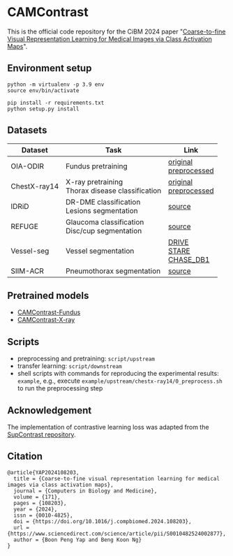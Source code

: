 # CAMContrast

This is the official code repository for the CiBM 2024 paper "[Coarse-to-fine Visual Representation Learning for Medical Images via Class Activation Maps](https://www.sciencedirect.com/science/article/abs/pii/S0010482524002877?via%3Dihub)".

## Environment setup

```
python -m virtualenv -p 3.9 env
source env/bin/activate

pip install -r requirements.txt
python setup.py install
```

## Datasets

| Dataset      | Task                                                | Link                                                                                                                                                                                       |
|--------------|-----------------------------------------------------|--------------------------------------------------------------------------------------------------------------------------------------------------------------------------------------------|
| OIA-ODIR     | Fundus pretraining                                  | [original](https://github.com/nkicsl/OIA-ODIR)<br/>[preprocessed](https://drive.google.com/file/d/1g8GlnzAxIjqgZYctMMkbY5uMNoRyKx0M/view?usp=sharing)                                      |
| ChestX-ray14 | X-ray pretraining<br/>Thorax disease classification | [original](https://nihcc.app.box.com/v/ChestXray-NIHCC)<br/>[preprocessed](https://drive.google.com/file/d/1W4LZzGd-IfPkFVgR_6HybwuZxam1w9s-/view?usp=sharing)                             |
| IDRiD        | DR-DME classification<br/>Lesions segmentation      | [source](https://ieee-dataport.org/open-access/indian-diabetic-retinopathy-image-dataset-idrid)                                                                                            |
| REFUGE       | Glaucoma classification<br/>Disc/cup segmentation   | [source](https://refuge.grand-challenge.org/)                                                                                                                                              |
| Vessel-seg   | Vessel segmentation                                 | [DRIVE](https://drive.grand-challenge.org/DRIVE/)<br/>[STARE](https://cecas.clemson.edu/~ahoover/stare/probing/index.html)<br/>[CHASE_DB1](https://blogs.kingston.ac.uk/retinal/chasedb1/) |
| SIIM-ACR     | Pneumothorax segmentation                           | [source](https://www.kaggle.com/competitions/siim-acr-pneumothorax-segmentation)                                                                                                           |

## Pretrained models
- [CAMContrast-Fundus](https://drive.google.com/drive/folders/1i6UIAl8cc9V-21AfK5Yo5HKco2amKUT8?usp=sharing)
- [CAMContrast-X-ray](https://drive.google.com/drive/folders/1OEwRyjEQNuZDTjtk8ZJesoK6GLi8CPIk?usp=sharing)

## Scripts

- preprocessing and pretraining: `script/upstream`
- transfer learning: `script/downstream`
- shell scripts with commands for reproducing the experimental results: `example`, e.g., execute `example/upstream/chestx-ray14/0_preprocess.sh` to run the preprocessing step

## Acknowledgement

The implementation of contrastive learning loss was adapted from
the [SupContrast repository](https://github.com/HobbitLong/SupContrast). 

## Citation

```
@article{YAP2024108203,
  title = {Coarse-to-fine visual representation learning for medical images via class activation maps},
  journal = {Computers in Biology and Medicine},
  volume = {171},
  pages = {108203},
  year = {2024},
  issn = {0010-4825},
  doi = {https://doi.org/10.1016/j.compbiomed.2024.108203},
  url = {https://www.sciencedirect.com/science/article/pii/S0010482524002877},
  author = {Boon Peng Yap and Beng Koon Ng}
}
```
